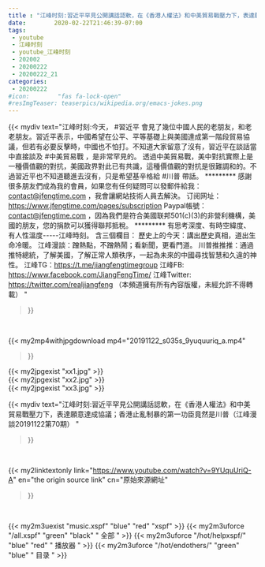 ```yaml
---
title : "江峰时刻:習近平罕見公開講話認軟，在《香港人權法》和中美貿易戰壓力下，表達願意達成協議；香港止亂制暴的第一功臣竟然是川普（江峰漫談20191122第70期） "
date:        2020-02-22T21:46:39-07:00
tags:
 - youtube
 - 江峰时刻
 - youtube_江峰时刻
 - 202002
 - 20200222
 - 20200222_21
categories:
 - 20200222
#icon:        "fas fa-lock-open"
#resImgTeaser: teaserpics/wikipedia.org/emacs-jokes.png
---
```


{{< mydiv text="江峰时刻:今天， #習近平 會見了幾位中國人民的老朋友，和老老朋友。習近平表示，中國希望在公平、平等基礎上與美國達成第一階段貿易協議，但若有必要反擊時，中國也不怕打。不知道大家留意了沒有，習近平在談話當中直接談及 #中美貿易戰 ，是非常罕見的。 透過中美貿易戰，美中對抗實際上是一種價值觀的對抗，美國政界對此已有共識，這種價值觀的對抗是很難調和的。不過習近平也不知道聽進去沒有，只是希望基辛格給 #川普 帶話。     ********* 感謝很多朋友們成為我的會員，如果您有任何疑問可以發郵件給我：contact@jfengtime.com ，我會讓網站技術人員去解決。 订阅网址：https://www.jfengtime.com/pages/subscription Paypal帳號：contact@jfengtime.com ，因為我們是符合美國联邦501(c)(3)的非營利機構，美國的朋友，您的捐款可以獲得聯邦抵稅。     ********* 有思考深度、有時空緯度、有人性溫度-----江峰時刻。 含三個欄目： 歷史上的今天：講出歷史真相，道出生命冷暖。 江峰漫談：蹭熱點，不蹭熱鬧；看新聞，更看門道。 川普推推推：通過推特總統，了解美國，了解正常人類秩序，一起為未來的中國尋找智慧和久違的神性。  江峰TG：https://t.me/jiangfengtimegroup 江峰FB: https://www.facebook.com/JiangFengTime/ 江峰Twitter: https://twitter.com/realjiangfeng （本頻道擁有所有內容版權，未經允許不得轉載） "
>}}
<br>


{{< my2mp4withjpgdownload mp4="20191122_s035s_9yuquuriq_a.mp4"
>}}

{{< my2jpgexist "xx1.jpg" >}}<br>
{{< my2jpgexist "xx2.jpg" >}}<br>
{{< my2jpgexist "xx3.jpg" >}}<br>



{{< mydiv text="江峰时刻:習近平罕見公開講話認軟，在《香港人權法》和中美貿易戰壓力下，表達願意達成協議；香港止亂制暴的第一功臣竟然是川普（江峰漫談20191122第70期） "
>}}
<br>

{{< my2linktextonly link="https://www.youtube.com/watch?v=9YUquUriQ-A"
en="the origin source link" cn="原始來源網址"
>}}


<br>

{{< my2m3uexist "music.xspf"        "blue"   "red"    "xspf" >}} {{< my2m3uforce "/all.xspf"         "green"  "black"  " 全部 " >}} {{< my2m3uforce "/hot/helpxspf/"    "blue"   "red"    " 播放器 " >}} {{< my2m3uforce "/hot/endothers/"   "green"  "blue"   " 目录 " >}} 
